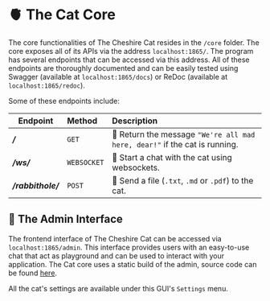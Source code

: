 
# &#129728; The Cat Core

The core functionalities of The Cheshire Cat resides in the `/core` folder. The core exposes all of its APIs via the address `localhost:1865/`.
The program has several endpoints that can be accessed via this address. All of these endpoints are thoroughly documented and can be easily tested using Swagger (available at `localhost:1865/docs`) or ReDoc (available at `localhost:1865/redoc`).

Some of these endpoints include:

| Endpoint           | Method      | Description                                                                         |
|--------------------|:------------|:------------------------------------------------------------------------------------|
| ___/___            | `GET`       | &#129309; Return the message `"We're all mad here, dear!"` if the cat is running. |
| ___/ws/___         | `WEBSOCKET` | &#128172; Start a chat with the cat using websockets.                        |
| ___/rabbithole/___ | `POST`      | &#128007; Send a file (`.txt`, `.md` or `.pdf`) to the cat.                          |

## &#129526; The Admin Interface

The frontend interface of The Cheshire Cat can be accessed via `localhost:1865/admin`. This interface provides users with an easy-to-use chat that act as playground and can be used to interact with your application. The Cat core uses a static build of the admin, source code can be found [here](https://github.com/cheshire-cat-ai/admin-vue).

All the cat's settings are available under this GUI's `Settings` menu.











